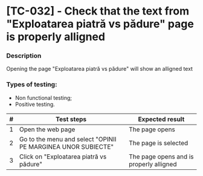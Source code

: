 # **[TC-032] - Check that the text from "Exploatarea piatră vs pădure" page is properly alligned**

### **Description**

Opening the page "Exploatarea piatră vs pădure" will show an alligned text

### **Types of testing:**

- Non functional testing;
- Positive testing.

| #   | **Test steps**                                               | **Expected result**                     |
| --- | ------------------------------------------------------------ | --------------------------------------- |
| 1   | Open the web page                                            | The page opens                          |
| 2   | Go to the menu and select "OPINII PE MARGINEA UNOR SUBIECTE" | The page is selected                    |
| 3   | Click on "Exploatarea piatră vs pădure"                      | The page opens and is properly alligned |
